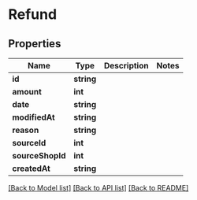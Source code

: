 # Refund

## Properties
Name | Type | Description | Notes
------------ | ------------- | ------------- | -------------
**id** | **string** |  | 
**amount** | **int** |  | 
**date** | **string** |  | 
**modifiedAt** | **string** |  | 
**reason** | **string** |  | 
**sourceId** | **int** |  | 
**sourceShopId** | **int** |  | 
**createdAt** | **string** |  | 

[[Back to Model list]](../../README.md#documentation-for-models) [[Back to API list]](../../README.md#documentation-for-api-endpoints) [[Back to README]](../../README.md)

